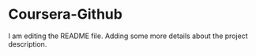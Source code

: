 # Coursera-Github

I am editing the README file. Adding some more details about the project description.

